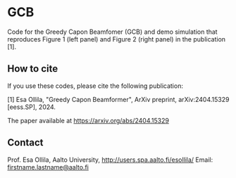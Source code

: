 # GCB
Code for the Greedy Capon Beamfomer (GCB) and demo simulation that reproduces Figure 1 (left panel) and Figure 2 (right panel) in the publication [1]. 

## How to cite

If you use these codes, please cite the following publication:

[1] Esa Ollila, "Greedy Capon Beamformer", ArXiv preprint,  arXiv:2404.15329 [eess.SP], 2024. 

The paper available at https://arxiv.org/abs/2404.15329

## Contact

Prof. Esa Ollila, Aalto University, http://users.spa.aalto.fi/esollila/ 
Email: firstname.lastname@aalto.fi